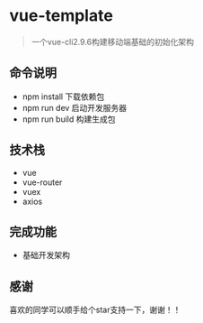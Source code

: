 # vue-template

> 一个vue-cli2.9.6构建移动端基础的初始化架构

## 命令说明

+ npm install 下载依赖包
+ npm run dev 启动开发服务器
+ npm run build 构建生成包

## 技术栈

+ vue
+ vue-router
+ vuex
+ axios

## 完成功能

+ 基础开发架构

## 感谢
喜欢的同学可以顺手给个star支持一下，谢谢！！